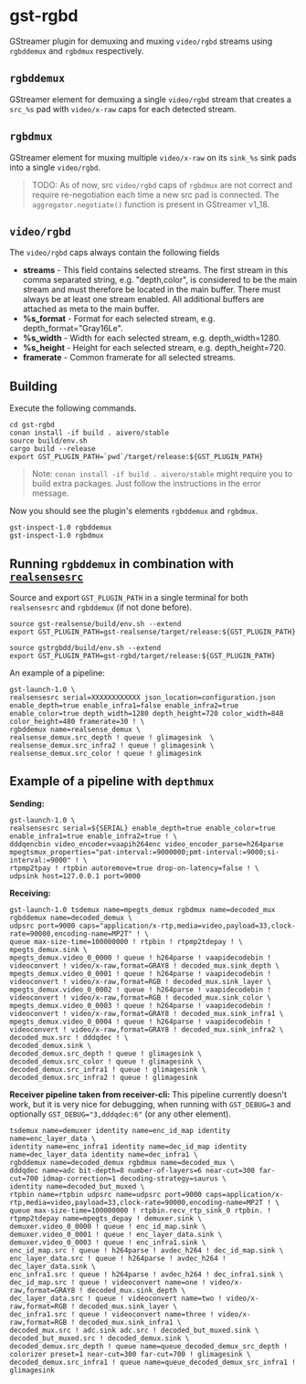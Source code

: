 # gst-rgbd

GStreamer plugin for demuxing and muxing `video/rgbd` streams using `rgbddemux` and `rgbdmux` respectively.

## `rgbddemux`

GStreamer element for demuxing a single `video/rgbd` stream that creates a `src_%s` pad with `video/x-raw` caps for each detected stream.

## `rgbdmux`

GStreamer element for muxing multiple `video/x-raw` on its `sink_%s` sink pads into a single `video/rgbd`.

>TODO: As of now, src `video/rgbd` caps of `rgbdmux` are not correct and require re-negotiation each time a new src pad is connected. The `aggregator.negotiate()` function is present in GStreamer v1_18.


## `video/rgbd`
The `video/rgbd` caps always contain the following fields
- **streams** - This field contains selected streams. The first stream in this comma separated string, e.g. "depth,color", is considered to be the main stream and must therefore be located in the main buffer. There must always be at least one stream enabled. All additional buffers are attached as meta to the main buffer.
- **%s_format** - Format for each selected stream, e.g. depth_format="Gray16Le".
- **%s_width** - Width for each selected stream, e.g. depth_width=1280.
- **%s_height** - Height for each selected stream, e.g. depth_height=720.
- **framerate** - Common framerate for all selected streams.


## Building
Execute the following commands.
```
cd gst-rgbd
conan install -if build . aivero/stable
source build/env.sh 
cargo build --release
export GST_PLUGIN_PATH=`pwd`/target/release:${GST_PLUGIN_PATH}
```
>Note: `conan install -if build . aivero/stable` might require you to build extra packages. Just follow the instructions in the error message. 

Now you should see the plugin's elements `rgbddemux` and `rgbdmux`.
```
gst-inspect-1.0 rgbddemux
gst-inspect-1.0 rgbdmux
```

## Running `rgbddemux` in combination with [`realsensesrc`](https://gitlab.com/aivero/public/gstreamer/gst-realsense)

Source and export `GST_PLUGIN_PATH` in a single terminal for both `realsensesrc` and `rgbddemux` (if not done before).
```
source gst-realsense/build/env.sh --extend
export GST_PLUGIN_PATH=gst-realsense/target/release:${GST_PLUGIN_PATH}

source gstrgbdd/build/env.sh --extend
export GST_PLUGIN_PATH=gst-rgbd/target/release:${GST_PLUGIN_PATH}
```

An example of a pipeline:

```
gst-launch-1.0 \
realsensesrc serial=XXXXXXXXXXXX json_location=configuration.json enable_depth=true enable_infra1=false enable_infra2=true enable_color=true depth_width=1280 depth_height=720 color_width=848 color_height=480 framerate=30 ! \
rgbddemux name=realsense_demux \
realsense_demux.src_depth ! queue ! glimagesink  \
realsense_demux.src_infra2 ! queue ! glimagesink \
realsense_demux.src_color ! queue ! glimagesink 
```

## Example of a pipeline with `depthmux`
**Sending:**
```
gst-launch-1.0 \
realsensesrc serial=${SERIAL} enable_depth=true enable_color=true enable_infra1=true enable_infra2=true ! \
dddqencbin video_encoder=vaapih264enc video_encoder_parse=h264parse mpegtsmux_properties="pat-interval:=9000000;pmt-interval:=9000;si-interval:=9000" ! \
rtpmp2tpay ! rtpbin autoremove=true drop-on-latency=false ! \
udpsink host=127.0.0.1 port=9000
```
**Receiving:**
```
gst-launch-1.0 tsdemux name=mpegts_demux rgbdmux name=decoded_mux rgbddemux name=decoded_demux \
udpsrc port=9000 caps="application/x-rtp,media=video,payload=33,clock-rate=90000,encoding-name=MP2T" ! \
queue max-size-time=100000000 ! rtpbin ! rtpmp2tdepay ! \
mpegts_demux.sink \
mpegts_demux.video_0_0000 ! queue ! h264parse ! vaapidecodebin ! videoconvert ! video/x-raw,format=GRAY8 ! decoded_mux.sink_depth \
mpegts_demux.video_0_0001 ! queue ! h264parse ! vaapidecodebin ! videoconvert ! video/x-raw,format=RGB ! decoded_mux.sink_layer \
mpegts_demux.video_0_0002 ! queue ! h264parse ! vaapidecodebin ! videoconvert ! video/x-raw,format=RGB ! decoded_mux.sink_color \
mpegts_demux.video_0_0003 ! queue ! h264parse ! vaapidecodebin ! videoconvert ! video/x-raw,format=GRAY8 ! decoded_mux.sink_infra1 \
mpegts_demux.video_0_0004 ! queue ! h264parse ! vaapidecodebin ! videoconvert ! video/x-raw,format=GRAY8 ! decoded_mux.sink_infra2 \
decoded_mux.src ! dddqdec ! \
decoded_demux.sink \
decoded_demux.src_depth ! queue ! glimagesink \
decoded_demux.src_color ! queue ! glimagesink \
decoded_demux.src_infra1 ! queue ! glimagesink \
decoded_demux.src_infra2 ! queue ! glimagesink
```

**Receiver pipeline taken from receiver-cli:**
This pipeline currently doesn't work, but it is very nice for debugging, when running with `GST_DEBUG=3` 
and optionally `GST_DEBUG="3,dddqdec:6"` (or any other element).

```
tsdemux name=demuxer identity name=enc_id_map identity name=enc_layer_data \
identity name=enc_infra1 identity name=dec_id_map identity name=dec_layer_data identity name=dec_infra1 \
rgbddemux name=decoded_demux rgbdmux name=decoded_mux \
dddqdec name=adc bit-depth=8 number-of-layers=6 near-cut=300 far-cut=700 idmap-correction=1 decoding-strategy=saurus \
identity name=decoded_but_muxed \
rtpbin name=rtpbin udpsrc name=udpsrc port=9000 caps=application/x-rtp,media=video,payload=33,clock-rate=90000,encoding-name=MP2T ! \
queue max-size-time=100000000 ! rtpbin.recv_rtp_sink_0 rtpbin. ! rtpmp2tdepay name=mpegts_depay ! demuxer.sink \
demuxer.video_0_0000 ! queue ! enc_id_map.sink \
demuxer.video_0_0001 ! queue ! enc_layer_data.sink \
demuxer.video_0_0003 ! queue ! enc_infra1.sink \
enc_id_map.src ! queue ! h264parse ! avdec_h264 ! dec_id_map.sink \
enc_layer_data.src ! queue ! h264parse ! avdec_h264 ! dec_layer_data.sink \
enc_infra1.src ! queue ! h264parse ! avdec_h264 ! dec_infra1.sink \
dec_id_map.src ! queue ! videoconvert name=one ! video/x-raw,format=GRAY8 ! decoded_mux.sink_depth \
dec_layer_data.src ! queue ! videoconvert name=two ! video/x-raw,format=RGB ! decoded_mux.sink_layer \
dec_infra1.src ! queue ! videoconvert name=three ! video/x-raw,format=RGB ! decoded_mux.sink_infra1 \
decoded_mux.src ! adc.sink adc.src ! decoded_but_muxed.sink \
decoded_but_muxed.src ! decoded_demux.sink \
decoded_demux.src_depth ! queue name=queue_decoded_demux_src_depth ! colorizer preset=1 near-cut=300 far-cut=700 ! glimagesink \
decoded_demux.src_infra1 ! queue name=queue_decoded_demux_src_infra1 ! glimagesink 
```